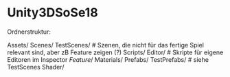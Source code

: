 # Unity3DSoSe18

Ordnerstruktur:

Assets/
  Scenes/
    TestScenes/     # Szenen, die nicht für das fertige Spiel relevant sind, aber zB Feature zeigen (?)
  Scripts/
    Editor/         # Skripte für eigene Editoren im Inspector
    *Feature*/
  Materials/
  Prefabs/
    TestPrefabs/    # siehe TestScenes
  Shader/
